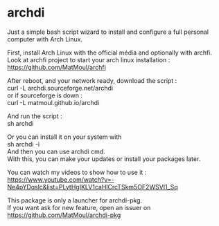 # archdi

Just a simple bash script wizard to install and configure a full personal computer with Arch Linux.

First, install Arch Linux with the official média and optionally with archfi.<br />
Look at archfi project to start your arch linux installation : https://github.com/MatMoul/archfi

After reboot, and your network ready, download the script :<br />
curl -L archdi.sourceforge.net/archdi<br />
or if sourceforge is down :<br />
curl -L matmoul.github.io/archdi<br />

And run the script :<br />
sh archdi

Or you can install it on your system with<br />
sh archdi -i<br />
And then you can use archdi cmd.<br />
With this, you can make your updates or install your packages later.

You can watch my videos to show how to use it :<br />
https://www.youtube.com/watch?v=-Ne4pYDqslc&list=PLytHgIKLV1caHlCrcTSkm5OF2WSVI1_Sq

This package is only a launcher for archdi-pkg.<br />
If you want ask for new feature, open an issuer on https://github.com/MatMoul/archdi-pkg
